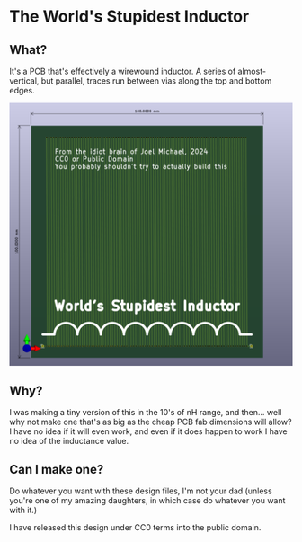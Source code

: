 # The World's Stupidest Inductor

## What?

It's a PCB that's effectively a wirewound inductor. A series of almost-vertical, but parallel, traces run between vias along the top and bottom edges.

![The World's Stupidest Inductor: 3D rendering of circuit board](pcb-inductor.png)

## Why?

I was making a tiny version of this in the 10's of nH range, and then... well why not make one that's as big as the cheap PCB fab dimensions will allow? I have no idea if it will even work, and even if it does happen to work I have no idea of the inductance value.

## Can I make one?

Do whatever you want with these design files, I'm not your dad (unless you're one of my amazing daughters, in which case do whatever you want with it.) 

I have released this design under CC0 terms into the public domain.
